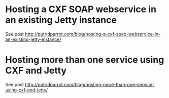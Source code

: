 # Hosting a CXF SOAP webservice in an existing Jetty instance

See post http://putridparrot.com/blog/hosting-a-cxf-soap-webservice-in-an-existing-jetty-instance/

# Hosting more than one service using CXF and Jetty 

See post http://putridparrot.com/blog/hosting-more-than-one-service-using-cxf-and-jetty/